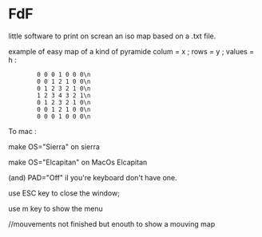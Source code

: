 # FdF
little software to print on screan an iso map based on a .txt file.

example of easy map of a kind of pyramide colum = x ; rows = y ; values = h :

            0 0 0 1 0 0 0\n
            0 0 1 2 1 0 0\n
            0 1 2 3 2 1 0\n
            1 2 3 4 3 2 1\n
            0 1 2 3 2 1 0\n
            0 0 1 2 1 0 0\n
            0 0 0 1 0 0 0\n 


To mac :

make OS="Sierra" on sierra

make OS="Elcapitan" on MacOs Elcapitan

   (and)         PAD="Off" il you're keyboard don't have one.


use ESC key to close the window;

use m key to show the menu






//mouvements not finished but enouth to show a mouving map
